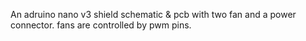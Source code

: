 An adruino nano v3 shield schematic & pcb with two fan and a power connector.
fans are controlled by pwm pins.
